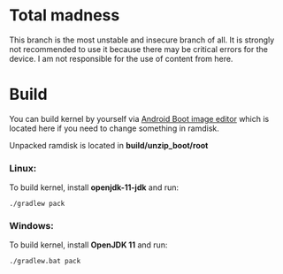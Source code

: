 # Total madness
This branch is the most unstable and insecure branch of all. It is strongly not recommended to use it because there may be critical errors for the device. I am not responsible for the use of content from here.



# Build

You can build kernel by yourself via [Android Boot image editor](https://github.com/cfig/Android_boot_image_editor) which is located here if you need to change something in ramdisk.

Unpacked ramdisk is located in **build/unzip_boot/root**

### Linux:

To build kernel, install **openjdk-11-jdk** and run:

    ./gradlew pack

### Windows:

To build kernel, install **OpenJDK 11** and run:

    ./gradlew.bat pack
